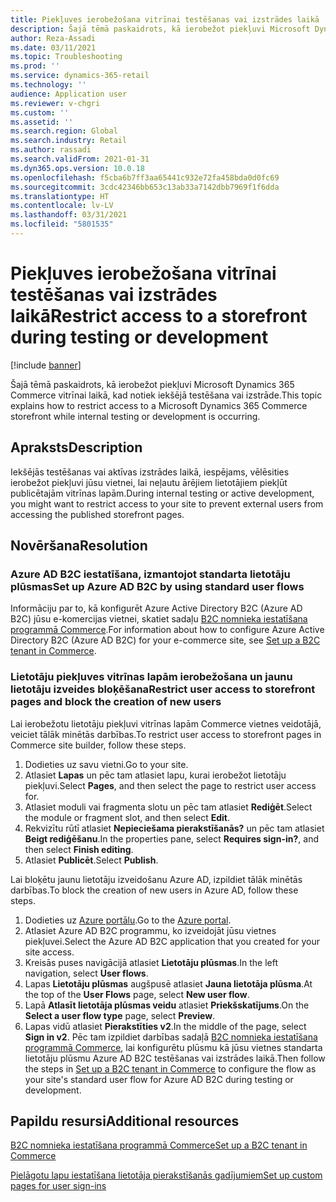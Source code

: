 ```yaml
---
title: Piekļuves ierobežošana vitrīnai testēšanas vai izstrādes laikā
description: Šajā tēmā paskaidrots, kā ierobežot piekļuvi Microsoft Dynamics 365 Commerce vitrīnai laikā, kad notiek iekšējā testēšana vai izstrāde.
author: Reza-Assadi
ms.date: 03/11/2021
ms.topic: Troubleshooting
ms.prod: ''
ms.service: dynamics-365-retail
ms.technology: ''
audience: Application user
ms.reviewer: v-chgri
ms.custom: ''
ms.assetid: ''
ms.search.region: Global
ms.search.industry: Retail
ms.author: rassadi
ms.search.validFrom: 2021-01-31
ms.dyn365.ops.version: 10.0.18
ms.openlocfilehash: f5cba6b7ff3aa65441c932e72fa458bda0d0fc69
ms.sourcegitcommit: 3cdc42346bb653c13ab33a7142dbb7969f1f6dda
ms.translationtype: HT
ms.contentlocale: lv-LV
ms.lasthandoff: 03/31/2021
ms.locfileid: "5801535"
---
```

# <a name="restrict-access-to-a-storefront-during-testing-or-development"></a><span data-ttu-id="32275-103">Piekļuves ierobežošana vitrīnai testēšanas vai izstrādes laikā</span><span class="sxs-lookup"><span data-stu-id="32275-103">Restrict access to a storefront during testing or development</span></span>

[!include [banner](../../includes/banner.md)]

<span data-ttu-id="32275-104">Šajā tēmā paskaidrots, kā ierobežot piekļuvi Microsoft Dynamics 365 Commerce vitrīnai laikā, kad notiek iekšējā testēšana vai izstrāde.</span><span class="sxs-lookup"><span data-stu-id="32275-104">This topic explains how to restrict access to a Microsoft Dynamics 365 Commerce storefront while internal testing or development is occurring.</span></span>

## <a name="description"></a><span data-ttu-id="32275-105">Apraksts</span><span class="sxs-lookup"><span data-stu-id="32275-105">Description</span></span>

<span data-ttu-id="32275-106">Iekšējās testēšanas vai aktīvas izstrādes laikā, iespējams, vēlēsities ierobežot piekļuvi jūsu vietnei, lai neļautu ārējiem lietotājiem piekļūt publicētajām vitrīnas lapām.</span><span class="sxs-lookup"><span data-stu-id="32275-106">During internal testing or active development, you might want to restrict access to your site to prevent external users from accessing the published storefront pages.</span></span>

## <a name="resolution"></a><span data-ttu-id="32275-107">Novēršana</span><span class="sxs-lookup"><span data-stu-id="32275-107">Resolution</span></span>

### <a name="set-up-azure-ad-b2c-by-using-standard-user-flows"></a><span data-ttu-id="32275-108">Azure AD B2C iestatīšana, izmantojot standarta lietotāju plūsmas</span><span class="sxs-lookup"><span data-stu-id="32275-108">Set up Azure AD B2C by using standard user flows</span></span>

<span data-ttu-id="32275-109">Informāciju par to, kā konfigurēt Azure Active Directory B2C (Azure AD B2C) jūsu e-komercijas vietnei, skatiet sadaļu [B2C nomnieka iestatīšana programmā Commerce](../set-up-b2c-tenant.md).</span><span class="sxs-lookup"><span data-stu-id="32275-109">For information about how to configure Azure Active Directory B2C (Azure AD B2C) for your e-commerce site, see [Set up a B2C tenant in Commerce](../set-up-b2c-tenant.md).</span></span>

### <a name="restrict-user-access-to-storefront-pages-and-block-the-creation-of-new-users"></a><span data-ttu-id="32275-110">Lietotāju piekļuves vitrīnas lapām ierobežošana un jaunu lietotāju izveides bloķēšana</span><span class="sxs-lookup"><span data-stu-id="32275-110">Restrict user access to storefront pages and block the creation of new users</span></span>

<span data-ttu-id="32275-111">Lai ierobežotu lietotāju piekļuvi vitrīnas lapām Commerce vietnes veidotājā, veiciet tālāk minētās darbības.</span><span class="sxs-lookup"><span data-stu-id="32275-111">To restrict user access to storefront pages in Commerce site builder, follow these steps.</span></span>

1. <span data-ttu-id="32275-112">Dodieties uz savu vietni.</span><span class="sxs-lookup"><span data-stu-id="32275-112">Go to your site.</span></span>
1. <span data-ttu-id="32275-113">Atlasiet **Lapas** un pēc tam atlasiet lapu, kurai ierobežot lietotāju piekļuvi.</span><span class="sxs-lookup"><span data-stu-id="32275-113">Select **Pages**, and then select the page to restrict user access for.</span></span>
1. <span data-ttu-id="32275-114">Atlasiet moduli vai fragmenta slotu un pēc tam atlasiet **Rediģēt**.</span><span class="sxs-lookup"><span data-stu-id="32275-114">Select the module or fragment slot, and then select **Edit**.</span></span>
1. <span data-ttu-id="32275-115">Rekvizītu rūtī atlasiet **Nepieciešama pierakstīšanās?** un pēc tam atlasiet **Beigt rediģēšanu**.</span><span class="sxs-lookup"><span data-stu-id="32275-115">In the properties pane, select **Requires sign-in?**, and then select **Finish editing**.</span></span>
1. <span data-ttu-id="32275-116">Atlasiet **Publicēt**.</span><span class="sxs-lookup"><span data-stu-id="32275-116">Select **Publish**.</span></span>

<span data-ttu-id="32275-117">Lai bloķētu jaunu lietotāju izveidošanu Azure AD, izpildiet tālāk minētās darbības.</span><span class="sxs-lookup"><span data-stu-id="32275-117">To block the creation of new users in Azure AD, follow these steps.</span></span>

1. <span data-ttu-id="32275-118">Dodieties uz [Azure portālu](https://portal.azure.com/).</span><span class="sxs-lookup"><span data-stu-id="32275-118">Go to the [Azure portal](https://portal.azure.com/).</span></span>
1. <span data-ttu-id="32275-119">Atlasiet Azure AD B2C programmu, ko izveidojāt jūsu vietnes piekļuvei.</span><span class="sxs-lookup"><span data-stu-id="32275-119">Select the Azure AD B2C application that you created for your site access.</span></span>
1. <span data-ttu-id="32275-120">Kreisās puses navigācijā atlasiet **Lietotāju plūsmas**.</span><span class="sxs-lookup"><span data-stu-id="32275-120">In the left navigation, select **User flows**.</span></span>
1. <span data-ttu-id="32275-121">Lapas **Lietotāju plūsmas** augšpusē atlasiet **Jauna lietotāja plūsma**.</span><span class="sxs-lookup"><span data-stu-id="32275-121">At the top of the **User Flows** page, select **New user flow**.</span></span>
1. <span data-ttu-id="32275-122">Lapā **Atlasīt lietotāja plūsmas veidu** atlasiet **Priekšskatījums**.</span><span class="sxs-lookup"><span data-stu-id="32275-122">On the **Select a user flow type** page, select **Preview**.</span></span>
1. <span data-ttu-id="32275-123">Lapas vidū atlasiet **Pierakstīties v2**.</span><span class="sxs-lookup"><span data-stu-id="32275-123">In the middle of the page, select **Sign in v2**.</span></span> <span data-ttu-id="32275-124">Pēc tam izpildiet darbības sadaļā [B2C nomnieka iestatīšana programmā Commerce](../set-up-b2c-tenant.md), lai konfigurētu plūsmu kā jūsu vietnes standarta lietotāju plūsmu Azure AD B2C testēšanas vai izstrādes laikā.</span><span class="sxs-lookup"><span data-stu-id="32275-124">Then follow the steps in [Set up a B2C tenant in Commerce](../set-up-b2c-tenant.md) to configure the flow as your site's standard user flow for Azure AD B2C during testing or development.</span></span>

## <a name="additional-resources"></a><span data-ttu-id="32275-125">Papildu resursi</span><span class="sxs-lookup"><span data-stu-id="32275-125">Additional resources</span></span>

[<span data-ttu-id="32275-126">B2C nomnieka iestatīšana programmā Commerce</span><span class="sxs-lookup"><span data-stu-id="32275-126">Set up a B2C tenant in Commerce</span></span>](../set-up-b2c-tenant.md)

[<span data-ttu-id="32275-127">Pielāgotu lapu iestatīšana lietotāja pierakstīšanās gadījumiem</span><span class="sxs-lookup"><span data-stu-id="32275-127">Set up custom pages for user sign-ins</span></span>](../custom-pages-user-logins.md)
